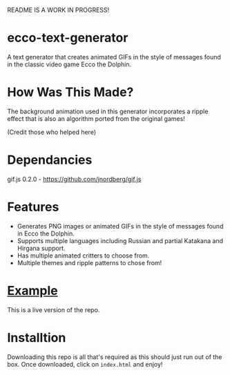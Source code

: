  README IS A WORK IN PROGRESS!

# ecco-text-generator
A text generator that creates animated GIFs in the style of messages found in the classic video game Ecco the Dolphin. 

# How Was This Made?

The background animation used in this generator incorporates a ripple effect that is also an algorithm
ported from the original games!

(Credit those who helped here)

# Dependancies

gif.js 0.2.0 - https://github.com/jnordberg/gif.js

# Features

- Generates PNG images or animated GIFs in the style of messages found in Ecco the Dolphin.
- Supports multiple languages including Russian and partial Katakana and Hirgana support.
- Has multiple animated critters to choose from.
- Multiple themes and ripple patterns to chose from!

# [Example](https://eccothedolphin.online/ecco-text-generator/)
This is a live version of the repo.

# Installtion

Downloading this repo is all that's required as this should just run out of the box. Once downloaded, click on `index.html` and enjoy!
